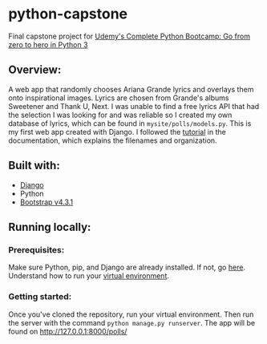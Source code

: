 # python-capstone
Final capstone project for [Udemy's Complete Python Bootcamp: Go from zero to hero in Python 3](https://www.udemy.com/complete-python-bootcamp/)

## Overview:
A web app that randomly chooses Ariana Grande lyrics and overlays them onto inspirational images. Lyrics are chosen from Grande's albums Sweetener and Thank U, Next. I was unable to find a free lyrics API that had the selection I was looking for and was reliable so I created my own database of lyrics, which can be found in `mysite/polls/models.py`. This is my first web app created with Django. I followed the [tutorial](https://docs.djangoproject.com/en/2.2/intro/) in the documentation, which explains the filenames and organization.

## Built with:
* [Django](https://www.djangoproject.com/)
* Python
* [Bootstrap v4.3.1](https://getbootstrap.com/)

## Running locally:
### Prerequisites:
Make sure Python, pip, and Django are already installed. If not, go [here](https://docs.djangoproject.com/en/2.2/topics/install/). Understand how to run your [virtual environment](https://docs.djangoproject.com/en/2.2/intro/contributing/#getting-a-copy-of-django-s-development-version).

### Getting started:
Once you've cloned the repository, run your virtual environment. Then run the server with the command `python manage.py runserver`. The app will be found on http://127.0.0.1:8000/polls/
